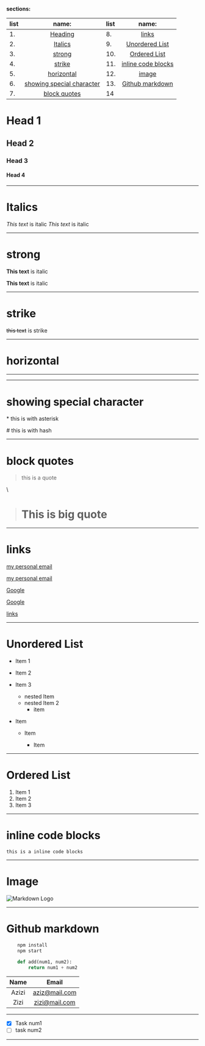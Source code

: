 <!-- sections -->
**sections:**

| list | name:                                                 |list  | name:                                   |
|:-----|          :-------:                                    |:-----|          :-------:                      |
|1.    |[Heading](#head-1)                                     |8.    |[links](#links)                          |
|2.    |[Italics](#italics)                                    |9.    |[Unordered List](#unordered-list)        |
|3.    |[strong](#strong)                                      |10.   |[Ordered List](#ordered-list)            |
|4.    |[strike](#strike)                                      |11.   |[inline code blocks](#inline-code-blocks)|
|5.    |[horizontal](#horizontal)                              |12.   |[image](#image)                          |
|6.    |[showing special character](#showing-special-character)|13.   |[Github markdown](#github-markdown)      |
|7.    |[block quotes](#block-quotes)                          |14    |                                         |

<!-- Heading -->
# Head 1

## Head 2

### Head 3

#### Head 4

---
<!-- Italics -->

# Italics

*This text* is italic
*This text* is italic

---
<!-- strong -->
# strong

**This text** is italic

**This text** is italic

---
<!-- Strike through -->
# strike

~~this text~~ is strike

---
<!-- horizontal rule-->
# horizontal

---
___

<!-- showing special character-->
# showing special character

\* this is with asterisk

\# this is with hash

---
<!-- block quotes -->
# block quotes

>this is a quote

\

># This is big quote

---
<!-- links -->
# links

[my personal email](mailto:aziztablo.aa@gmail.com)

[my personal email](mailto:aziztablo.aa@gmail.com "Aziz Azizi")

[Google](https://google.com)

[key]: https://google.com/

[Google][key]

[links](#links)

---
<!-- Unordered List -->
# Unordered List

* Item 1
* Item 2
* Item 3
  * nested Item
  * nested Item 2
    * item

* Item
  
  * Item
  
    * Item

---
<!-- Ordered List -->
# Ordered List

1. Item 1
2. Item 2
3. Item 3

---
<!-- inline code blocks -->
# inline code blocks

`this is a inline code blocks`

---

<!-- Image -->
# Image

![Markdown Logo](https://markdown-here.com/img/icon256.png)

---

<!-- Github -->
# Github markdown
<!-- code block-->
``` Bash
    npm install
    npm start
```

```Python
    def add(num1, num2):
        return num1 + num2
```

<!-- Tables -->

| Name     | Email         |
|:--------:|:-------------:|
| Azizi    |<aziz@mail.com>|
| Zizi     |<zizi@mail.com>|

---

<!-- Task List -->
* [x] Task num1
* [ ] task num2
  
---
